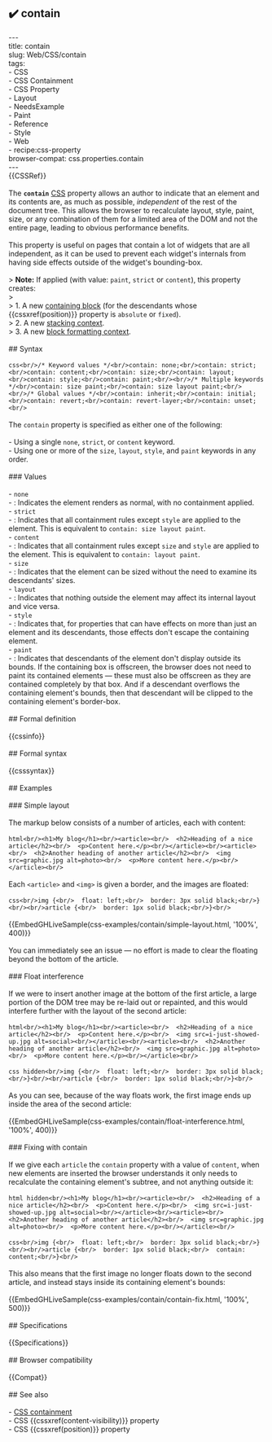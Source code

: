 ## ✔️ contain 
 ---<br/>title: contain<br/>slug: Web/CSS/contain<br/>tags:<br/>  - CSS<br/>  - CSS Containment<br/>  - CSS Property<br/>  - Layout<br/>  - NeedsExample<br/>  - Paint<br/>  - Reference<br/>  - Style<br/>  - Web<br/>  - recipe:css-property<br/>browser-compat: css.properties.contain<br/>---<br/>{{CSSRef}}<br/><br/>The **`contain`** [CSS](/en-US/docs/Web/CSS) property allows an author to indicate that an element and its contents are, as much as possible, _independent_ of the rest of the document tree. This allows the browser to recalculate layout, style, paint, size, or any combination of them for a limited area of the DOM and not the entire page, leading to obvious performance benefits.<br/><br/>This property is useful on pages that contain a lot of widgets that are all independent, as it can be used to prevent each widget's internals from having side effects outside of the widget's bounding-box.<br/><br/>> **Note:** If applied (with value: `paint`, `strict` or `content`), this property creates:<br/>><br/>> 1. A new [containing block](/en-US/docs/Web/CSS/Containing_block) (for the descendants whose {{cssxref(position)}} property is `absolute` or `fixed`).<br/>> 2. A new [stacking context](/en-US/docs/Web/CSS/CSS_Positioning/Understanding_z_index/The_stacking_context).<br/>> 3. A new [block formatting context](/en-US/docs/Web/Guide/CSS/Block_formatting_context).<br/><br/>## Syntax<br/><br/>```css<br/>/* Keyword values */<br/>contain: none;<br/>contain: strict;<br/>contain: content;<br/>contain: size;<br/>contain: layout;<br/>contain: style;<br/>contain: paint;<br/><br/>/* Multiple keywords */<br/>contain: size paint;<br/>contain: size layout paint;<br/><br/>/* Global values */<br/>contain: inherit;<br/>contain: initial;<br/>contain: revert;<br/>contain: revert-layer;<br/>contain: unset;<br/>```<br/><br/>The `contain` property is specified as either one of the following:<br/><br/>- Using a single `none`, `strict`, or `content` keyword.<br/>- Using one or more of the `size`, `layout`, `style`, and `paint` keywords in any order.<br/><br/>### Values<br/><br/>- `none`<br/>  - : Indicates the element renders as normal, with no containment applied.<br/>- `strict`<br/>  - : Indicates that all containment rules except `style` are applied to the element. This is equivalent to `contain: size layout paint`.<br/>- `content`<br/>  - : Indicates that all containment rules except `size` and `style` are applied to the element. This is equivalent to `contain: layout paint`.<br/>- `size`<br/>  - : Indicates that the element can be sized without the need to examine its descendants' sizes.<br/>- `layout`<br/>  - : Indicates that nothing outside the element may affect its internal layout and vice versa.<br/>- `style`<br/>  - : Indicates that, for properties that can have effects on more than just an element and its descendants, those effects don't escape the containing element.<br/>- `paint`<br/>  - : Indicates that descendants of the element don't display outside its bounds. If the containing box is offscreen, the browser does not need to paint its contained elements — these must also be offscreen as they are contained completely by that box. And if a descendant overflows the containing element's bounds, then that descendant will be clipped to the containing element's border-box.<br/><br/>## Formal definition<br/><br/>{{cssinfo}}<br/><br/>## Formal syntax<br/><br/>{{csssyntax}}<br/><br/>## Examples<br/><br/>### Simple layout<br/><br/>The markup below consists of a number of articles, each with content:<br/><br/>```html<br/><h1>My blog</h1><br/><article><br/>  <h2>Heading of a nice article</h2><br/>  <p>Content here.</p><br/></article><br/><article><br/>  <h2>Another heading of another article</h2><br/>  <img src=graphic.jpg alt=photo><br/>  <p>More content here.</p><br/></article><br/>```<br/><br/>Each `<article>` and `<img>` is given a border, and the images are floated:<br/><br/>```css<br/>img {<br/>  float: left;<br/>  border: 3px solid black;<br/>}<br/><br/>article {<br/>  border: 1px solid black;<br/>}<br/>```<br/><br/>{{EmbedGHLiveSample(css-examples/contain/simple-layout.html, '100%', 400)}}<br/><br/>You can immediately see an issue — no effort is made to clear the floating beyond the bottom of the article.<br/><br/>### Float interference<br/><br/>If we were to insert another image at the bottom of the first article, a large portion of the DOM tree may be re-laid out or repainted, and this would interfere further with the layout of the second article:<br/><br/>```html<br/><h1>My blog</h1><br/><article><br/>  <h2>Heading of a nice article</h2><br/>  <p>Content here.</p><br/>  <img src=i-just-showed-up.jpg alt=social><br/></article><br/><article><br/>  <h2>Another heading of another article</h2><br/>  <img src=graphic.jpg alt=photo><br/>  <p>More content here.</p><br/></article><br/>```<br/><br/>```css hidden<br/>img {<br/>  float: left;<br/>  border: 3px solid black;<br/>}<br/><br/>article {<br/>  border: 1px solid black;<br/>}<br/>```<br/><br/>As you can see, because of the way floats work, the first image ends up inside the area of the second article:<br/><br/>{{EmbedGHLiveSample(css-examples/contain/float-interference.html, '100%', 400)}}<br/><br/>### Fixing with contain<br/><br/>If we give each `article` the `contain` property with a value of `content`, when new elements are inserted the browser understands it only needs to recalculate the containing element's subtree, and not anything outside it:<br/><br/>```html hidden<br/><h1>My blog</h1><br/><article><br/>  <h2>Heading of a nice article</h2><br/>  <p>Content here.</p><br/>  <img src=i-just-showed-up.jpg alt=social><br/></article><br/><article><br/>  <h2>Another heading of another article</h2><br/>  <img src=graphic.jpg alt=photo><br/>  <p>More content here.</p><br/></article><br/>```<br/><br/>```css<br/>img {<br/>  float: left;<br/>  border: 3px solid black;<br/>}<br/><br/>article {<br/>  border: 1px solid black;<br/>  contain: content;<br/>}<br/>```<br/><br/>This also means that the first image no longer floats down to the second article, and instead stays inside its containing element's bounds:<br/><br/>{{EmbedGHLiveSample(css-examples/contain/contain-fix.html, '100%', 500)}}<br/><br/>## Specifications<br/><br/>{{Specifications}}<br/><br/>## Browser compatibility<br/><br/>{{Compat}}<br/><br/>## See also<br/><br/>- [CSS containment](/en-US/docs/Web/CSS/CSS_Containment)<br/>- CSS {{cssxref(content-visibility)}} property<br/>- CSS {{cssxref(position)}} property<br/>